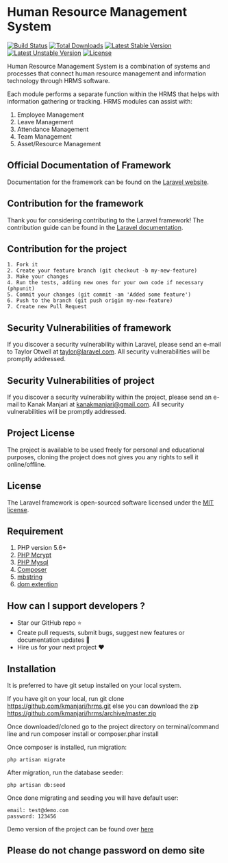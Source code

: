 # Human Resource Management System

[![Build Status](https://travis-ci.org/laravel/framework.svg)](https://travis-ci.org/laravel/framework)
[![Total Downloads](https://poser.pugx.org/laravel/framework/d/total.svg)](https://packagist.org/packages/laravel/framework)
[![Latest Stable Version](https://poser.pugx.org/laravel/framework/v/stable.svg)](https://packagist.org/packages/laravel/framework)
[![Latest Unstable Version](https://poser.pugx.org/laravel/framework/v/unstable.svg)](https://packagist.org/packages/laravel/framework)
[![License](https://poser.pugx.org/laravel/framework/license.svg)](https://packagist.org/packages/laravel/framework)


Human Resource Management System is a combination of systems and processes that connect human resource management and information technology through HRMS software.

Each module performs a separate function within the HRMS that helps with information gathering or tracking. HRMS modules can assist with:
1. Employee Management
2. Leave Management
3. Attendance Management
4. Team Management
5. Asset/Resource Management 

## Official Documentation of Framework

Documentation for the framework can be found on the [Laravel website](http://laravel.com/docs).

## Contribution for the framework

Thank you for considering contributing to the Laravel framework! The contribution guide can be found in the [Laravel documentation](http://laravel.com/docs/contributions).

## Contribution for the project


    1. Fork it
    2. Create your feature branch (git checkout -b my-new-feature)
    3. Make your changes
    4. Run the tests, adding new ones for your own code if necessary (phpunit)
    5. Commit your changes (git commit -am 'Added some feature')
    6. Push to the branch (git push origin my-new-feature)
    7. Create new Pull Request


## Security Vulnerabilities of framework

If you discover a security vulnerability within Laravel, please send an e-mail to Taylor Otwell at taylor@laravel.com. All security vulnerabilities will be promptly addressed.

## Security Vulnerabilities of project

If you discover a security vulnerability within the project, please send an e-mail to Kanak Manjari at kanakmanjari@gmail.com. All security vulnerabilities will be promptly addressed.


## Project License

The project is available to be used freely for personal and educational purposes, cloning the project does not gives you any rights to sell it online/offline.

## License

The Laravel framework is open-sourced software licensed under the [MIT license](http://opensource.org/licenses/MIT).

## Requirement

1. PHP version 5.6+
2. [PHP Mcrypt](http://php.net/manual/en/book.mcrypt.php)
3. [PHP Mysql](http://php.net/manual/en/ref.pdo-mysql.php)
4. [Composer](https://getcomposer.org/)
5. [mbstring](http://php.net/manual/en/mbstring.installation.php)
6. [dom extention](http://php.net/manual/en/dom.setup.php)

## How can I support developers ?
* Star our GitHub repo :star:
* Create pull requests, submit bugs, suggest new features or documentation updates :wrench:
* Hire us for your next project :heart:

## Installation

It is preferred to have git setup installed on your local system.

If you have git on your local, run git clone https://github.com/kmanjari/hrms.git else you can download the zip https://github.com/kmanjari/hrms/archive/master.zip

Once downloaded/cloned go to the project directory on terminal/command line and run composer install or composer.phar install

Once composer is installed, run migration: 

    php artisan migrate

After migration, run the database seeder: 

    php artisan db:seed
    
Once done migrating and seeding you will have default user:

    email: test@demo.com
    password: 123456
    
Demo version of the project can be found over [here](http://hrms.kanakmanjari.com)    

## Please do not change password on demo site 
  
